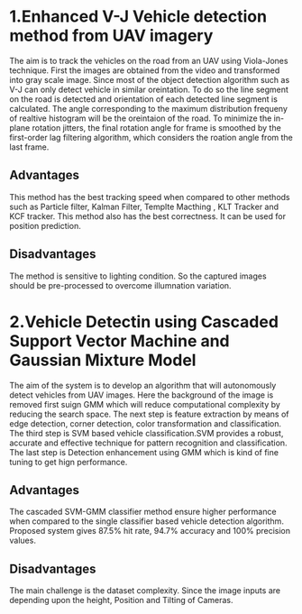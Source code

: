 # 1.Enhanced V-J Vehicle detection method from UAV imagery

The aim is to track the vehicles on the road from an UAV using
Viola-Jones technique. First the images are obtained from the 
video and transformed into gray scale image. Since most of the
object detection algorithm such as V-J can only detect vehicle
in similar oreintation. To do so the line segment on the road
is detected and orientation of each detected line segment is 
calculated. The angle corresponding to the maximum distribution
frequeny of realtive histogram will be the oreintaion of the 
road. To minimize the in-plane rotation jitters, the final
rotation angle for frame is smoothed by the first-order lag 
filtering algorithm, which considers the roation angle from the
last frame.

## Advantages

This method has the best tracking speed when compared to other
methods such as Particle filter, Kalman Filter, Templte Macthing
, KLT Tracker and KCF tracker.
This method also has the best correctness.
It can be used for position prediction.

## Disadvantages

The method is sensitive to lighting condition. So the captured 
images should be pre-processed to overcome illumnation variation.


# 2.Vehicle Detectin using Cascaded Support Vector Machine and Gaussian Mixture Model

The aim of the system is to develop an algorithm that will autonomously
detect vehicles from UAV images. Here the background of the image
is removed first suign GMM which will reduce computational complexity by 
reducing the search space. The next step is feature extraction by means
of edge detection, corner detection, color transformation and classification.
The third step is SVM based vehicle classification.SVM provides a robust, 
accurate and effective technique for pattern recognition and classification.
The last step is Detection enhancement using GMM which is kind of fine
tuning to get hign performance.

## Advantages

The cascaded SVM-GMM classifier method ensure higher performance when 
compared to the single classifier based vehicle detection algorithm.
Proposed system gives 87.5% hit rate, 94.7% accuracy and 100% precision 
values.

## Disadvantages

The main challenge is the dataset complexity. Since the image inputs 
are depending upon the height, Position and Tilting of Cameras.
